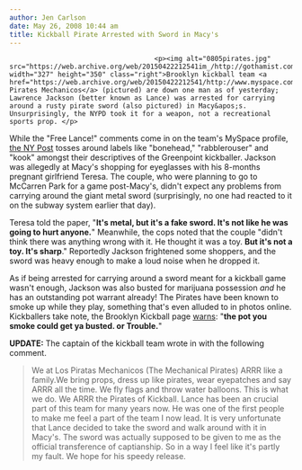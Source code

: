 ```yaml
---
author: Jen Carlson
date: May 26, 2008 10:44 am
title: Kickball Pirate Arrested with Sword in Macy's
---
```


	
										<p><img alt="0805pirates.jpg" src="https://web.archive.org/web/20150422212541im_/http://gothamist.com/attachments/arts_jen/0805pirates.jpg" width="327" height="350" class="right">Brooklyn kickball team <a href="https://web.archive.org/web/20150422212541/http://www.myspace.com/lospiratasmechanicos">Los Pirates Mechanicos</a> (pictured) are down one man as of yesterday; Lawrence Jackson (better known as Lance) was arrested for carrying around a rusty pirate sword (also pictured) in Macy&apos;s. Unsurprisingly, the NYPD took it for a weapon, not a recreational sports prop. </p>

<p>While the &quot;Free Lance!&quot; comments come in on the team&apos;s MySpace profile, <a href="https://web.archive.org/web/20150422212541/http://www.nypost.com/seven/05262008/news/regionalnews/buccaneer_bust_112581.htm">the NY Post</a> tosses around labels like &quot;bonehead,&quot; &quot;rabblerouser&quot; and &quot;kook&quot; amongst their descriptives of the Greenpoint kickballer. Jackson was allegedly at Macy&apos;s shopping for eyeglasses with his 8-months pregnant girlfriend Teresa. The couple, who were planning to go to McCarren Park for a game post-Macy&apos;s, didn&apos;t expect any problems from carrying around the giant metal sword (surprisingly, no one had reacted to it on the subway system earlier that day).</p>

<p>Teresa told the paper, &quot;<strong>It&apos;s metal, but it&apos;s a fake sword. It&apos;s not like he was going to hurt anyone.</strong>&quot; Meanwhile, the cops noted that the couple &quot;didn&apos;t think there was anything wrong with it. He thought it was a toy. <strong>But it&apos;s not a toy. It&apos;s sharp</strong>.&quot; Reportedly Jackson frightened some shoppers, and the sword was heavy enough to make a loud noise when he dropped it. </p>

<p>As if being arrested for carrying around a sword meant for a kickball game wasn&apos;t enough, Jackson was also busted for marijuana possession <em>and</em> he has an outstanding pot warrant already! The Pirates have been known to smoke up while they play, something that&apos;s even alluded to in photos online. Kickballers take note, the Brooklyn Kickball page <a href="https://web.archive.org/web/20150422212541/http://www.brooklynkickball.com/achiveblog/2004_06_20_arcgblog">warns</a>: &quot;<strong>the pot you smoke could get ya busted. or Trouble.</strong>&quot;</p>

<p><strong>UPDATE:</strong> The captain of the kickball team wrote in with the following comment.</p><blockquote>We at Los Piratas Mechanicos (The Mechanical Pirates) ARRR like a family.We bring props, dress up like pirates, wear eyepatches and say ARRR all the time. We fly flags and throw water balloons. This is what we do. We ARRR the Pirates of Kickball. Lance has been an crucial part of this team for many years now. He was one of the first people to make me feel a part of the team I now lead. It is very unfortunate that Lance decided to take the sword and walk around with it in Macy&apos;s. The sword was actually supposed to be given to me as the official transference of  captianship. So in a way I feel like it&apos;s partly my fault. We hope for his speedy release.</blockquote><p></p>					
										
									
				